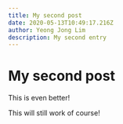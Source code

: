 ```yaml
---
title: My second post
date: 2020-05-13T10:49:17.216Z
author: Yeong Jong Lim
description: My second entry
---
```

# My second post

This is even better!

This will still work of course!
